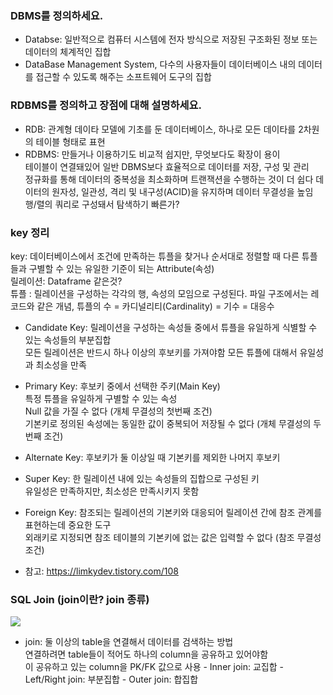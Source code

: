 ### DBMS를 정의하세요.

- Databse: 일반적으로 컴퓨터 시스템에 전자 방식으로 저장된 구조화된 정보 또는 데이터의 체계적인 집합
- DataBase Management System, 다수의 사용자들이 데이터베이스 내의 데이터를 접근할 수 있도록 해주는 소프트웨어 도구의 집합

### RDBMS를 정의하고 장점에 대해 설명하세요.

- RDB: 관계형 데이타 모델에 기초를 둔 데이터베이스, 하나로 모든 데이타를 2차원의 테이블 형태로 표현
- RDBMS: 만들거나 이용하기도 비교적 쉽지만, 무엇보다도 확장이 용이  
  테이블이 연결돼있어 일반 DBMS보다 효율적으로 데이터를 저장, 구성 및 관리  
  정규화를 통해 데이터의 중복성을 최소화하며 트랜잭션을 수행하는 것이 더 쉽다
  데이터의 원자성, 일관성, 격리 및 내구성(ACID)을 유지하며 데이터 무결성을 높임  
  행/렬의 쿼리로 구성돼서 탐색하기 빠른가?

### key 정리

key: 데이터베이스에서 조건에 만족하는 튜플을 찾거나 순서대로 정렬할 때 다른 튜플들과 구별할 수 있는 유일한 기준이 되는 Attribute(속성)  
릴레이션: Dataframe 같은것?  
튜플 : 릴레이션을 구성하는 각각의 행, 속성의 모임으로 구성된다. 파일 구조에서는 레코드와 같은 개념, 튜플의 수 = 카디널리티(Cardinality) = 기수 = 대응수

- Candidate Key: 릴레이션을 구성하는 속성들 중에서 튜플을 유일하게 식별할 수 있는 속성들의 부분집합  
   모든 릴레이션은 반드시 하나 이상의 후보키를 가져야함
  모든 튜플에 대해서 유일성과 최소성을 만족

- Primary Key: 후보키 중에서 선택한 주키(Main Key)  
  특정 튜플을 유일하게 구별할 수 있는 속성  
  Null 값을 가질 수 없다 (개체 무결성의 첫번째 조건)  
  기본키로 정의된 속성에는 동일한 값이 중복되어 저장될 수 없다 (개체 무결성의 두번째 조건)

- Alternate Key: 후보키가 둘 이상일 때 기본키를 제외한 나머지 후보키

- Super Key: 한 릴레이션 내에 있는 속성들의 집합으로 구성된 키  
  유일성은 만족하지만, 최소성은 만족시키지 못함

- Foreign Key: 참조되는 릴레이션의 기본키와 대응되어 릴레이션 간에 참조 관계를 표현하는데 중요한 도구  
  외래키로 지정되면 참조 테이블의 기본키에 없는 값은 입력할 수 없다 (참조 무결성 조건)
- 참고: https://limkydev.tistory.com/108

### SQL Join (join이란? join 종류)

![](https://images.velog.io/images/hanlyang0522/post/fae170c2-5323-4045-8f17-bb5310ca7f8a/image.png)

- join: 둘 이상의 table을 연결해서 데이터를 검색하는 방법  
  연결하려면 table들이 적어도 하나의 column을 공유하고 있어야함  
  이 공유하고 있는 column을 PK/FK 값으로 사용 - Inner join: 교집합 - Left/Right join: 부분집합 - Outer join: 합집합
